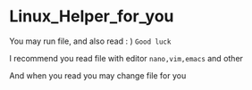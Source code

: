# Linux_Helper_for_you

You may run file, and also read : ) `Good luck`

I recommend you read file with editor `nano,vim,emacs` and other

And when you read you may change file for you